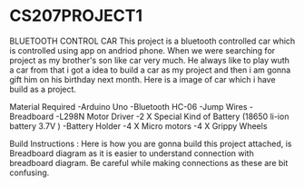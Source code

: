 # CS207PROJECT1
BLUETOOTH CONTROL CAR
This project is a bluetooth controlled car which is controlled using app on andriod phone. When we were searching for project as my brother's
son like car very much. He always like to play wuth a car from that i got a idea to build a car as my project and then i am gonna gift him on 
his birthday next month.
Here is a image of car which i have build as a project. 

Material Required
-Arduino Uno
-Bluetooth HC-06
-Jump Wires
-Breadboard
-L298N Motor Driver
-2 X Special Kind of Battery (18650 li-ion battery 3.7V  )
-Battery Holder
-4 X Micro motors 
-4 X Grippy Wheels

Build Instructions :
Here is how you are gonna build this project attached, is Breadboard diagram as it is easier to understand connection with breadboard diagram.
Be careful while making connections as these are bit confusing. 

